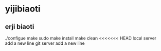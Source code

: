 #  yijibiaoti

## erji biaoti

./configue
make 
sudo make install
make clean
<<<<<<< HEAD
local server add a new line 
git server add a new line 

